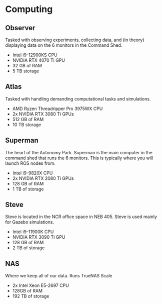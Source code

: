 # Computing

## Observer

Tasked with observing experiments, collecting data, and (in theory) displaying data on the 6 monitors in the Command Shed.

- Intel i9-12900KS CPU
- NVIDIA RTX 4070 Ti GPU
- 32 GB of RAM
- 5 TB storage

## Atlas

Tasked with handling demanding computational tasks and simulations.

- AMD Ryzen Threadripper Pro 3975WX CPU
- 2x NVIDIA RTX 3080 Ti GPUs
- 512 GB of RAM
- 10 TB storage

## Superman

The heart of the Autonomy Park. Superman is the main computer in the command shed that runs the 6 monitors. This is typically where you will launch ROS nodes from.

- Intel i9-9820X CPU
- 2x NVIDIA RTX 2080 Ti GPUs
- 128 GB of RAM
- 1 TB of storage

## Steve

Steve is located in the NCR office space in NEB 405. Steve is used mainly for Gazebo simulations.

- Intel i9-11900K CPU
- NVIDIA RTX 3090 Ti GPU
- 128 GB of RAM
- 2 TB of storage

## NAS

Where we keep all of our data. Runs TrueNAS Scale

- 2x Intel Xeon E5-2697 CPU
- 128GB of RAM
- 192 TB of storage
